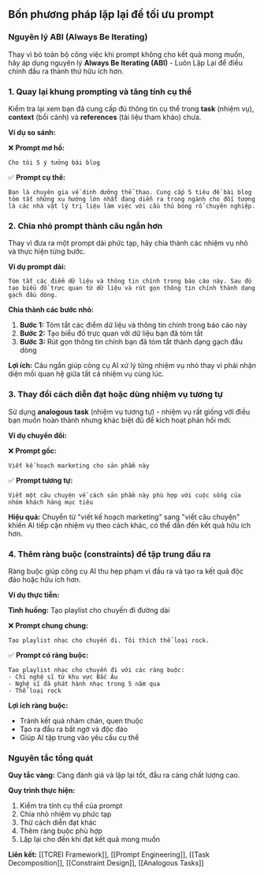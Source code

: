 ## Bốn phương pháp lặp lại để tối ưu prompt

### Nguyên lý ABI (Always Be Iterating)

Thay vì bỏ toàn bộ công việc khi prompt không cho kết quả mong muốn, hãy áp dụng nguyên lý **Always Be Iterating (ABI)** - Luôn Lặp Lại để điều chỉnh đầu ra thành thứ hữu ích hơn.

### 1. Quay lại khung prompting và tăng tính cụ thể

Kiểm tra lại xem bạn đã cung cấp đủ thông tin cụ thể trong **task** (nhiệm vụ), **context** (bối cảnh) và **references** (tài liệu tham khảo) chưa.

**Ví dụ so sánh:**

❌ **Prompt mơ hồ:**

```
Cho tôi 5 ý tưởng bài blog
```

✅ **Prompt cụ thể:**

```
Bạn là chuyên gia về dinh dưỡng thể thao. Cung cấp 5 tiêu đề bài blog tóm tắt những xu hướng lớn nhất đang diễn ra trong ngành cho đối tượng là các nhà vật lý trị liệu làm việc với cầu thủ bóng rổ chuyên nghiệp.
```


### 2. Chia nhỏ prompt thành câu ngắn hơn

Thay vì đưa ra một prompt dài phức tạp, hãy chia thành các nhiệm vụ nhỏ và thực hiện từng bước.

**Ví dụ prompt dài:**

```
Tóm tắt các điểm dữ liệu và thông tin chính trong báo cáo này. Sau đó tạo biểu đồ trực quan từ dữ liệu và rút gọn thông tin chính thành dạng gạch đầu dòng.
```

**Chia thành các bước nhỏ:**

1. **Bước 1:** Tóm tắt các điểm dữ liệu và thông tin chính trong báo cáo này
2. **Bước 2:** Tạo biểu đồ trực quan với dữ liệu bạn đã tóm tắt
3. **Bước 3:** Rút gọn thông tin chính bạn đã tóm tắt thành dạng gạch đầu dòng

**Lợi ích:** Câu ngắn giúp công cụ AI xử lý từng nhiệm vụ nhỏ thay vì phải nhận diện mối quan hệ giữa tất cả nhiệm vụ cùng lúc.

### 3. Thay đổi cách diễn đạt hoặc dùng nhiệm vụ tương tự

Sử dụng **analogous task** (nhiệm vụ tương tự) - nhiệm vụ rất giống với điều bạn muốn hoàn thành nhưng khác biệt đủ để kích hoạt phản hồi mới.

**Ví dụ chuyển đổi:**

❌ **Prompt gốc:**

```
Viết kế hoạch marketing cho sản phẩm này
```

✅ **Prompt tương tự:**

```
Viết một câu chuyện về cách sản phẩm này phù hợp với cuộc sống của nhóm khách hàng mục tiêu
```

**Hiệu quả:** Chuyển từ "viết kế hoạch marketing" sang "viết câu chuyện" khiến AI tiếp cận nhiệm vụ theo cách khác, có thể dẫn đến kết quả hữu ích hơn.

### 4. Thêm ràng buộc (constraints) để tập trung đầu ra

Ràng buộc giúp công cụ AI thu hẹp phạm vi đầu ra và tạo ra kết quả độc đáo hoặc hữu ích hơn.

**Ví dụ thực tiễn:**

**Tình huống:** Tạo playlist cho chuyến đi đường dài

❌ **Prompt chung chung:**

```
Tạo playlist nhạc cho chuyến đi. Tôi thích thể loại rock.
```

✅ **Prompt có ràng buộc:**

```
Tạo playlist nhạc cho chuyến đi với các ràng buộc:
- Chỉ nghệ sĩ từ khu vực Bắc Âu
- Nghệ sĩ đã phát hành nhạc trong 5 năm qua
- Thể loại rock
```

**Lợi ích ràng buộc:**

- Tránh kết quả nhàm chán, quen thuộc
- Tạo ra đầu ra bất ngờ và độc đáo
- Giúp AI tập trung vào yêu cầu cụ thể


### Nguyên tắc tổng quát

**Quy tắc vàng:** Càng đánh giá và lặp lại tốt, đầu ra càng chất lượng cao.

**Quy trình thực hiện:**

1. Kiểm tra tính cụ thể của prompt
2. Chia nhỏ nhiệm vụ phức tạp
3. Thử cách diễn đạt khác
4. Thêm ràng buộc phù hợp
5. Lặp lại cho đến khi đạt kết quả mong muốn

**Liên kết:** [[TCREI Framework]], [[Prompt Engineering]], [[Task Decomposition]], [[Constraint Design]], [[Analogous Tasks]]

